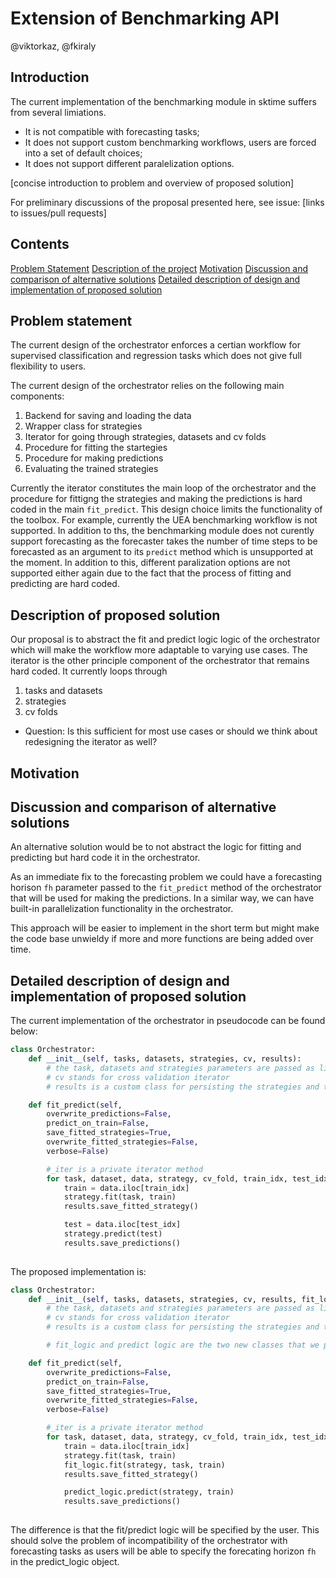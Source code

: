 # Extension of Benchmarking API

@viktorkaz, @fkiraly

## Introduction

The current implementation of the benchmarking module in sktime suffers from several limiations.

* It is not compatible with forecasting tasks;
* It does not support custom benchmarking workflows, users are forced into a set of default choices;
* It does not support different paralelization options.

[concise introduction to problem and overview of proposed solution]

For preliminary discussions of the proposal presented here, see issue: [links to issues/pull requests]

## Contents
[Problem Statement](#Problem-statement)
[Description of the project](#Description-of-proposed-solution)
[Motivation](#Motivation)
[Discussion and comparison of alternative solutions](#Discussion-and-comparison-of-alternative-solutions)
[Detailed description of design and implementation of proposed solution](#Detailed-description-of-design-and-implementation-of-proposed-solution)
## Problem statement

The current design of the orchestrator enforces a certian workflow for supervised classification and regression tasks which does not give full flexibility to users.

The current design of the orchestrator relies on the following main components:

1. Backend for saving and loading the data
1. Wrapper class for strategies
1. Iterator for going through strategies, datasets and cv folds
1. Procedure for fitting the startegies 
1. Procedure for making predictions
1. Evaluating the trained strategies

Currently the iterator constitutes the main loop of the orchestrator and the procedure for fittigng the strategies and making the predictions is hard coded in the main `fit_predict`. This design choice limits the functionality of the toolbox. For example, currently the UEA benchmarking workflow is not supported. In addition to ths, the benchmarking module does not curently support forecasting as the forecaster takes the number of time steps to be forecasted as an argument to its `predict` method which is unsupported at the moment. In addition to this, different paralization options are not supported either again due to the fact that the process of fitting and predicting are hard coded.


## Description of proposed solution

Our proposal is to abstract the fit and predict logic logic of the orchestrator which will make the workflow more adaptable to varying use cases. The iterator is the other principle component of the orchestrator that remains hard coded. It currently loops through 

1. tasks and datasets
1. strategies
1. cv folds

* Question: Is this sufficient for most use cases or should we think about redesigning the iterator as well?

## Motivation

## Discussion and comparison of alternative solutions

An alternative solution would be to not abstract the logic for fitting and predicting but hard code it in the orchestrator.

As an immediate fix to the forecasting problem we could have a forecasting horison `fh` parameter passed to the `fit_predict` method of the orchestrator that will be used for making the predictions. In a similar way, we can have built-in parallelization functionality in the orchestrator. 

This approach will be easier to implement in the short term but might make the code base unwieldy if more and more functions are being added over time.

## Detailed description of design and implementation of proposed solution 

The current implementation of the orchestrator in pseudocode can be found below:

```Python
class Orchestrator:
    def __init__(self, tasks, datasets, strategies, cv, results):
        # the task, datasets and strategies parameters are passed as lists
        # cv stands for cross validation iterator
        # results is a custom class for persisting the strategies and their predictions

    def fit_predict(self,
        overwrite_predictions=False,
        predict_on_train=False,
        save_fitted_strategies=True,
        overwrite_fitted_strategies=False,
        verbose=False)

        #_iter is a private iterator method 
        for task, dataset, data, strategy, cv_fold, train_idx, test_idx in self._iter():
            train = data.iloc[train_idx]
            strategy.fit(task, train)
            results.save_fitted_strategy()

            test = data.iloc[test_idx]
            strategy.predict(test)
            results.save_predictions()
            
```
The proposed implementation is:

```Python
class Orchestrator:
    def __init__(self, tasks, datasets, strategies, cv, results, fit_logic, predict_logic):
        # the task, datasets and strategies parameters are passed as lists
        # cv stands for cross validation iterator
        # results is a custom class for persisting the strategies and their predictions

        # fit_logic and predict logic are the two new classes that we propose to add to the design.

    def fit_predict(self,
        overwrite_predictions=False,
        predict_on_train=False,
        save_fitted_strategies=True,
        overwrite_fitted_strategies=False,
        verbose=False)

        #_iter is a private iterator method 
        for task, dataset, data, strategy, cv_fold, train_idx, test_idx in self._iter():
            train = data.iloc[train_idx]
            strategy.fit(task, train)
            fit_logic.fit(strategy, task, train)
            results.save_fitted_strategy()

            predict_logic.predict(strategy, train) 
            results.save_predictions()
            
```

The difference is that the fit/predict logic will be specified by the user. This should solve the problem of incompatibility of the orchestrator with forecasting tasks as users will be able to specify the forecating horizon `fh` in the predict_logic object.